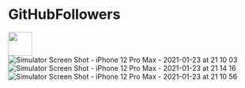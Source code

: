 # GitHubFollowers

<a href="url"><img src="https://user-images.githubusercontent.com/25593358/105614310-81570580-5dc0-11eb-8fc3-15a248c8de4c.png" align="left" width="48" ></a>


![Simulator Screen Shot - iPhone 12 Pro Max - 2021-01-23 at 21 10 03](https://user-images.githubusercontent.com/25593358/105614303-72705300-5dc0-11eb-882f-cf4945dfa252.png)
![Simulator Screen Shot - iPhone 12 Pro Max - 2021-01-23 at 21 14 16](https://user-images.githubusercontent.com/25593358/105614313-86b45000-5dc0-11eb-801a-c60b915fa470.png)
![Simulator Screen Shot - iPhone 12 Pro Max - 2021-01-23 at 21 10 56](https://user-images.githubusercontent.com/25593358/105614328-96339900-5dc0-11eb-99c3-70469da46b43.png)
